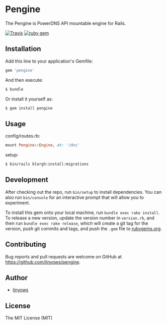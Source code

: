 Pengine
=======

The Pengine is PowerDNS API mountable engine for Rails.

[![Travis](https://img.shields.io/travis/linyows/pengine.svg?style=flat-square)](https://travis-ci.org/linyows/pengine)
[![ruby gem](https://img.shields.io/gem/v/pengine.svg?style=flat-square)](https://rubygems.org/gems/pengine)

Installation
------------

Add this line to your application's Gemfile:

```rb
gem 'pengine'
```

And then execute:

```sh
$ bundle
```

Or install it yourself as:

```sh
$ gem install pengine
```

Usage
-----

config/routes.rb:

```rb
mount Pengine::Engine, at: '/dns'
```

setup:

```sh
$ bin/rails blorgh:install:migrations
```

Development
-----------

After checking out the repo, run `bin/setup` to install dependencies. You can also run `bin/console` for an interactive prompt that will allow you to experiment.

To install this gem onto your local machine, run `bundle exec rake install`. To release a new version, update the version number in `version.rb`, and then run `bundle exec rake release`, which will create a git tag for the version, push git commits and tags, and push the `.gem` file to [rubygems.org](https://rubygems.org).

Contributing
------------

Bug reports and pull requests are welcome on GitHub at https://github.com/linyows/pengine.

Author
------

- [linyows](https://github.com/linyows)

License
-------

The MIT License (MIT)
